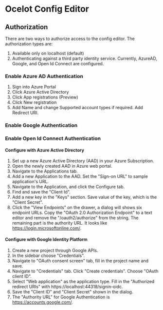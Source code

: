 ﻿# Ocelot Config Editor

## Authorization
There are two ways to authorize access to the config editor. The authorization types are:

1. Available only on localhost (default)
2. Authenticating against a third party identity service. Currently, AzureAD, Google, and Open Id Connect are configured.
  
### Enable Azure AD Authentication
1. Sign into Azure Portal
1. Click Azure Active Directory
1. Click App registrations (Preview)
1. Click New registration
1. Add Name and change Supported account types if required. Add Redirect URI.

### Enable Google Authentication

### Enable Open Id Connect Authentication

#### Configure with Azure Active Directory

1. Set up a new Azure Active Directory (AAD) in your Azure Subscription.
1. Open the newly created AAD in Azure web portal.
1. Navigate to the Applications tab.
1. Add a new Application to the AAD. Set the "Sign-on URL" to sample application's URL.
1. Navigate to the Application, and click the Configure tab.
1. Find and save the "Client Id".
1. Add a new key in the "Keys" section. Save value of the key, which is the "Client Secret".
1. Click the "View Endpoints" on the drawer, a dialog will shows six endpoint URLs. Copy the "OAuth 2.0 Authorization Endpoint" to a text editor and remove the "/oauth2/authorize" from the string. The remaining part is the authority URL. It looks like https://login.microsoftonline.com/<guid>.

#### Configure with Google Identity Platform

1. Create a new project through Google APIs.
1. In the sidebar choose "Credentials".
1. Navigate to "OAuth consent screen" tab, fill in the project name and save.
1. Navigate to "Credentials" tab. Click "Create credentials". Choose "OAuth client ID".
1. Select "Web application" as the application type. Fill in the "Authorized redirect URIs" with https://localhost:44318/signin-oidc.
1. Save the "Client ID" and "Client Secret" shown in the dialog.
1. The "Authority URL" for Google Authentication is https://accounts.google.com/.

